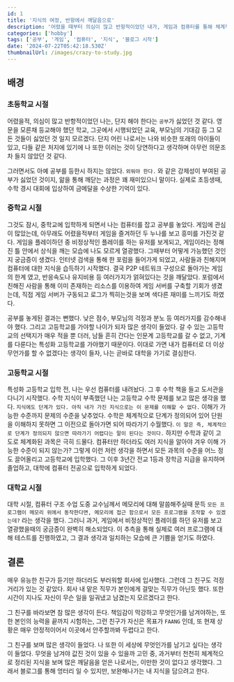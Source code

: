 ```yaml
---
id: 1
title: '지식의 여정, 반항에서 깨달음으로'
description: '어렸을 때부터 의심이 많고 반항적이었던 내가, 게임과 컴퓨터를 통해 체계적인 학습의 중요성을 깨닫기까지의 개인적 성장 이야기. 지식 공유의 가치를 인식하고 블로그를 통해 남겨야겠다는 다짐.'
categories: ['hobby']
tags: ['공부', '게임', '컴퓨터', '지식', '블로그 시작']
date: '2024-07-22T05:42:18.530Z'
thumbnailUrl: /images/crazy-to-study.jpg
---
```


## 배경

### 초등학교 시절

어렸을적, 의심이 많고 반항적이었던 나는, 단지 해야 한다는 `공부`가 싫었던 것 같다. 영문을 모른채 등교해야 했던 학교, 그곳에서 시행되었던 교육, 부모님의 기대감 등 그 모든 것들이 싫었던 것 일지 모르겠다. 단지 어린 나로서는 나와 비슷한 또래의 아이들이 있고, 다들 같은 처지에 있기에 나 또한 이러는 것이 당연하다고 생각하며 아무런 의문조차 들지 않았던 것 같다.

그러면서도 아예 공부를 등한시 하지는 않았다. `외워야 한다.` 와 같은 강제성이 부여된 공부가 싫었던 것이지, 앎을 통해 깨닫는 과정은 꽤 재미있으니 말이다. 실제로 초등생때, 수학 경시 대회에 입상하여 금메달을 수상한 기억이 있다.

### 중학교 시절

그것도 잠시, 중학교에 입학하게 되면서 나는 컴퓨터를 잡고 공부를 놓았다. 게임에 관심이 많았는데, 아무래도 어렸을적부터 게임을 즐겨하던 두 누나를 보고 흥미를 가진것 같다. 게임을 플레이하던 중 비정상적인 플레이를 하는 유저를 보게되고, 게임이라는 정해진 틀 안에서 상식을 깨는 모습에 나도 모르게 열광했다. 그때부터 어떻게 가능했던 것인지 궁금증이 생겼다. 인터넷 검색을 통해 한 포럼을 들어가게 되었고, 사람들과 친해지며 컴퓨터에 대한 지식을 습득하기 시작했다. 결국 P2P 네트워크 구성으로 돌아가는 게임의 한계 였고, 반응속도나 유지비용 등 여러가지가 얽혀있다는 것을 깨달았다. 포럼에서 친해진 사람을 통해 이미 존재하는 리소스를 이용하여 게임 서버를 구축할 기회가 생겼는데, 직접 게임 서버가 구동되고 로그가 찍히는것을 보며 색다른 재미를 느끼기도 하였다.

공부를 놓게된 결과는 뻔했다. 낮은 점수, 부모님의 걱정과 분노 등 여러가지를 감수해내야 했다. 그리고 고등학교를 가야할 나이가 되자 많은 생각이 들었다. 갈 수 있는 고등학교의 선택지가 매우 적을 뿐 더러, 남들 흔히 간다는 인문계 고등학교를 갈 수 없고, 기계를 다룬다는 특성화 고등학교를 가야했기 때문이다. 이대로 가면 내가 컴퓨터로 더 이상 무언가를 할 수 없겠다는 생각이 들자, 나는 곧바로 대학을 가기로 결심한다.

### 고등학교 시절

특성화 고등학교 입학 전, 나는 우선 컴퓨터를 내려놨다. 그 후 수학 책을 들고 도서관을 다니기 시작했다. 수학 지식이 부족했던 나는 고등학교 수학 문제를 보고 많은 생각을 했다. `지식에도 단계가 있다. 아직 내가 가진 지식으로는 이 문제를 이해할 수 없다.` 이해가 가능한 수준까지 문제의 수준을 낮추었다. 수학은 체계적으로 단계가 정의되어 있어 단원을 이해하지 못하면 그 이전으로 돌아가면 되어 따라가기 수월했다. `이 말은 즉, 체계적으로 단계가 정의되지 않으면 따라가기 어렵다는 말이 된다는 것이다.` 하지만 수학과 같이 고도로 체계화된 과목은 극히 드물다. 컴퓨터만 하더라도 여러 지식을 알아야 겨우 이해 가능한 수준이 되지 않는가? 그렇게 이런 저런 생각을 하면서 모든 과목의 수준을 어느 정도 끌어올리고 고등학교에 입학했다. 그 이후 3년간 전교 1등과 장학금 지급을 유지하며 졸업하고, 대학에 컴퓨터 전공으로 입학하게 되었다.

### 대학교 시절

대학 시절, 컴퓨터 구조 수업 도중 교수님께서 메모리에 대해 말씀해주실때 문득 `모든 프로그램이 메모리 위에서 동작한다면, 메모리에 접근 함으로서 모든 프로그램을 조작할 수 있겠는데?` 라는 생각을 했다. 그러니 과거, 게임에서 비정상적인 플레이를 하던 유저를 보고 열광했을때의 궁금증이 완벽히 해소되었다. 이 추측을 통해 실제로 여러 프로그램에 대해 테스트를 진행하였고, 그 결과 생각과 일치하는 모습에 큰 기쁨을 얻기도 하였다.

## 결론

매우 유능한 친구가 듣기만 하더라도 부러워할 회사에 입사했다. 그런데 그 친구도 걱정거리가 있는 것 같았다. 회사 내 맡은 직무가 본인에게 걸맞는 직무가 아닌듯 했다. 또한 시간이 지나도 자신이 무슨 일을 일궈냈고 남겼는지 모르겠다고 한다.

그 친구를 바라보면 참 많은 생각이 든다. 책임감이 막강하고 무엇인가를 남겨야하는, 또한 본인의 능력을 끝까지 시험하는, 그런 친구가 자신은 목표가 `FAANG` 인데, 또 현재 상황은 매우 안정적이어서 이곳에서 안주할까봐 두렵다고 한다.

그 친구를 보며 많은 생각이 들었다. 나 또한 이 세상에 무엇인가를 남기고 싶다는 생각이 들었다. 무엇을 남겨야 값진 것이 있을 수 있을까 고민 중, 과거부터 천천히 체계적으로 정리된 지식을 보며 많은 깨달음을 얻은 나로서는, 이만한 것이 없다고 생각했다. 그래서 블로그를 통해 엉터리 일 수 있지만, 보완해나가는 내 지식을 담으려고 한다.
